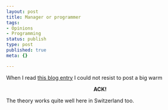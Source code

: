```yaml
---
layout: post
title: Manager or programmer
tags:
- Opinions
- Programming
status: publish
type: post
published: true
meta: {}

---
```

<p>
When I read <a href="http://weblogs.asp.net/oldnewthing/archive/2004/07/06/173935.aspx">this blog entry</a> I could not resist to post a big warm</p>
<p align="center"><strong>ACK!</strong></p>
<p>The theory works quite well here in Switzerland too.</p>
